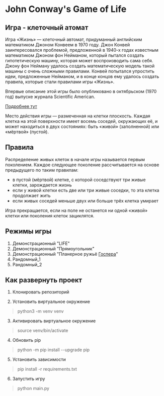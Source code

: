 # John Conway's Game of Life
## Игра - клеточный атомат

Игра «Жизнь» — клеточный автомат, придуманный английским математиком Джоном Конвеем в 1970 году. 
Джон Конвей заинтересовался проблемой, предложенной в 1940-х годах известным математиком Джоном фон Нейманом, который пытался создать гипотетическую машину, которая может воспроизводить сама себя. Джону фон Нейману удалось создать математическую модель такой машины с очень сложными правилами. Конвей попытался упростить идеи, предложенные Нейманом, и в конце концов ему удалось создать правила, которые стали правилами игры «Жизнь».

Впервые описание этой игры было опубликовано в октябрьском (1970 год) выпуске журнала Scientific American.

[Подробнее тут](https://ru.wikipedia.org/wiki/%D0%98%D0%B3%D1%80%D0%B0_%C2%AB%D0%96%D0%B8%D0%B7%D0%BD%D1%8C%C2%BB)

Место действия игры — размеченная на клетки плоскость.
Каждая клетка на этой поверхности имеет восемь соседей, окружающих её, и может находиться в двух состояниях: быть «живой» (заполненной) или «мёртвой» (пустой).

## Правила
Распределение живых клеток в начале игры называется первым поколением. Каждое следующее поколение рассчитывается на основе предыдущего по таким правилам:
* в пустой (мёртвой) клетке, с которой соседствуют три живые клетки, зарождается жизнь
* если у живой клетки есть две или три живые соседки, то эта клетка продолжает жить
* если живых соседей меньше двух или больше трёх клетка умирает

Игра прекращается, если на поле не останется ни одной «живой» клетки или поколения клеток зациклятся.

## Режимы игры

1. Демонстрационный "LIFE"
2. Демонстрационный "Прямоугольник"
3. Демонстрационный "Планерное ружьё [Госпера](https://ru.wikipedia.org/wiki/%D0%93%D0%BE%D1%81%D0%BF%D0%B5%D1%80,_%D0%91%D0%B8%D0%BB%D0%BB)"
4. Рандомный_1
5. Рандомный_2


## Как развернуть проект

1. Клонировать репозиторий

2. Установить виртуальное окружение

> python3 -m venv venv

3. Активировать виртуальное окружение

> source venv/bin/activate

4. Обновить pip

> python -m pip install --upgrade pip

5. Установить зависимости

> pip install -r requirements.txt

6. Запустить игру

> python main.py
